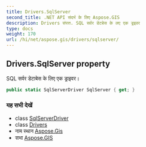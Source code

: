 ```yaml
---
title: Drivers.SqlServer
second_title: .NET API संदर्भ के लिए Aspose.GIS
description: Drivers संपत्त. SQL सर्वर डेटबेस के लए एक ड्रइवर
type: docs
weight: 170
url: /hi/net/aspose.gis/drivers/sqlserver/
---
```

## Drivers.SqlServer property

SQL सर्वर डेटाबेस के लिए एक ड्राइवर।

```csharp
public static SqlServerDriver SqlServer { get; }
```

### यह सभी देखें

* class [SqlServerDriver](../../../aspose.gis.formats.sqlserver/sqlserverdriver/)
* class [Drivers](../)
* नाम स्थान [Aspose.Gis](../../drivers/)
* सभा [Aspose.GIS](../../../)


